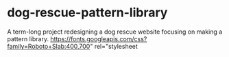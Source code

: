 # dog-rescue-pattern-library
A term-long project redesigning a dog rescue website focusing on making a pattern library.
https://fonts.googleapis.com/css?family=Roboto+Slab:400,700" rel="stylesheet
